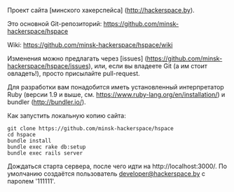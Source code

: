 Проект сайта [минского хакерспейса] (http://hackerspace.by).

Это основной Git-репозиторий: https://github.com/minsk-hackerspace/hspace

Wiki: https://github.com/minsk-hackerspace/hspace/wiki

Изменения можно предлагать через [issues] (https://github.com/minsk-hackerspace/hspace/issues), или, если вы владеете Git (а им стоит овладеть!), просто присылайте pull-request.

Для разработки вам понадобится иметь установленный интерпретатор Ruby (версии 1.9 и выше, см. https://www.ruby-lang.org/en/installation/) и bundler (http://bundler.io/).

Как запустить локальную копию сайта:

```
git clone https://github.com/minsk-hackerspace/hspace
cd hspace
bundle install
bundle exec rake db:setup
bundle exec rails server
```

Дождаться старта сервера, после чего идти на http://localhost:3000/. По умолчанию создаётся пользователь developer@hackerspace.by с паролем '111111'.
